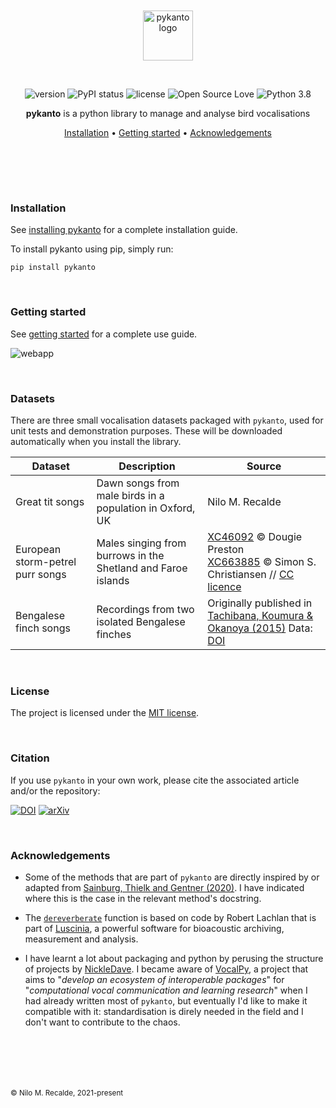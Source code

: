 <br>
<br>
<div align='center'>

<a href="https://nilomr.github.io/pykanto">
    <img src="https://raw.githubusercontent.com/nilomr/pykanto/2c1613a928c4f98ce982176e52ddadc23e043834/docs/custom/pykanto-logo-grey-04.svg?token=AOQJBIQLQ4VKUF4V7NFYLKTD3TWVG" alt="pykanto logo" title="pykanto" height="80" style="padding-bottom:1em !important;" />
</a>

<br>
<br>

![version](https://img.shields.io/badge/package_version-0.1.6-orange)
![PyPI status](https://img.shields.io/pypi/status/ansicolortags.svg)
![license](https://img.shields.io/github/license/mashape/apistatus.svg)
![Open Source Love](https://img.shields.io/badge/open%20source-♡-lightgrey)
![Python 3.8](https://img.shields.io/badge/python-3.8%20|%203.9%20|%203.10-blue.svg)

**pykanto** is a python library to manage and analyse bird vocalisations

[Installation](#installation) •
[Getting started](#getting-started) •
[Acknowledgements](#acknowledgements)
# ㅤ

</div>

### Installation

See [installing pykanto](https://nilomr.github.io/pykanto/_build/html/contents/installation.html) for a complete installation guide.

To install pykanto using pip, simply run:
```
pip install pykanto
```
<br>

### Getting started

See [getting
started](https://nilomr.github.io/pykanto) for a
complete use guide.

![webapp](https://raw.githubusercontent.com/nilomr/pykanto/423867fd13ec447c8937d9bade1a927b1869f53e/docs/custom/labelapp.gif)


<br>

### Datasets
There are three small vocalisation datasets packaged with `pykanto`, used
for unit tests and demonstration purposes. These will be downloaded automatically
when you install the library.

| Dataset                          | Description                                                  | Source                                                                                                                                                                                              |
| -------------------------------- | ------------------------------------------------------------ | --------------------------------------------------------------------------------------------------------------------------------------------------------------------------------------------------- |
| Great tit songs                  | Dawn songs from male birds in a population in Oxford, UK     | Nilo M. Recalde                                                                                                                                                                                     |
| European storm-petrel purr songs | Males singing from burrows in the Shetland and Faroe islands | [XC46092](https://xeno-canto.org/46092) © Dougie Preston <br> [XC663885](https://xeno-canto.org/663885) © Simon S. Christiansen // [CC licence](https://creativecommons.org/licenses/by-nc-nd/2.5/) |
| Bengalese finch songs            | Recordings from two isolated Bengalese finches               | Originally published in [Tachibana, Koumura & Okanoya (2015)](https://link.springer.com/article/10.1007/s00359-015-1046-z) Data: [DOI](https://osf.io/r6paq/)                                       |

<br>

### License
The project is licensed under the [MIT license](./LICENSE).

<br>

### Citation
If you use `pykanto` in your own work, please cite the associated article and/or
the repository:

[![DOI](https://zenodo.org/badge/239354937.svg)](https://zenodo.org/badge/latestdoi/239354937)
[![arXiv](https://img.shields.io/badge/arXiv-2302.10340-b31b1b.svg)](https://arxiv.org/abs/2302.10340)

<br>

### Acknowledgements

- Some of the methods that are part of `pykanto` are directly inspired by or adapted from
[Sainburg, Thielk and Gentner
(2020)](https://doi.org/10.1371/journal.pcbi.1008228). I have indicated where
this is the case in the relevant method's docstring.

- The
[`dereverberate`](https://github.com/nilomr/pykanto/blob/b11f3b59301f444f8098d76da96cc87bd9cb624b/pykanto/signal/filter.py#L14)
function is based on code by Robert Lachlan that is part of
[Luscinia](https://rflachlan.github.io/Luscinia/), a powerful software for
bioacoustic archiving, measurement and analysis.
  
- I have learnt a lot about packaging and python by perusing the structure of
projects by [NickleDave](https://github.com/NickleDave/NickleDave). I became
aware of [VocalPy](https://github.com/vocalpy), a project that aims to "_develop
an ecosystem of interoperable packages_" for "_computational vocal
communication and learning research_" when I
had already written most of `pykanto`, but eventually I'd like to make it
compatible with it: standardisation is
direly needed in the field and I don't want to contribute to the chaos.


# ㅤ
<sub>© Nilo M. Recalde, 2021-present</sub>

